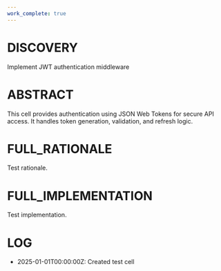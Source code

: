 ```yaml
---
work_complete: true
---
```


# DISCOVERY
Implement JWT authentication middleware

# ABSTRACT
This cell provides authentication using JSON Web Tokens for secure API access.
It handles token generation, validation, and refresh logic.

# FULL_RATIONALE
Test rationale.

# FULL_IMPLEMENTATION
Test implementation.

# LOG
- 2025-01-01T00:00:00Z: Created test cell
